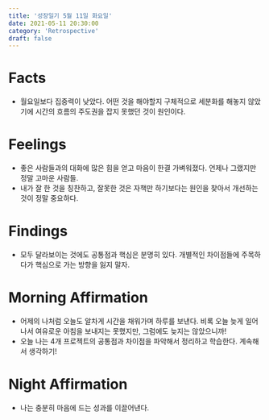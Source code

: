 ```yaml
---
title: '성장일기 5월 11일 화요일'
date: 2021-05-11 20:30:00
category: 'Retrospective'
draft: false
---
```

# Facts
- 월요일보다 집중력이 낮았다. 어떤 것을 해야할지 구체적으로 세분화를 해놓지 않았기에 시간의 흐름의 주도권을 잡지 못했던 것이 원인이다. 

# Feelings
- 좋은 사람들과의 대화에 많은 힘을 얻고 마음이 한결 가벼워졌다. 언제나 그랬지만 정말 고마운 사람들. 
- 내가 잘 한 것을 칭찬하고, 잘못한 것은 자책만 하기보다는 원인을 찾아서 개선하는 것이 정말 중요하다.

# Findings
- 모두 달라보이는 것에도 공통점과 핵심은 분명히 있다. 개별적인 차이점들에 주목하다가 핵심으로 가는 방향을 잃지 말자.

# Morning Affirmation
- 어제의 나처럼 오늘도 알차게 시간을 채워가며 하루를 보낸다. 비록 오늘 늦게 일어나서 여유로운 아침을 보내지는 못했지만, 그럼에도 늦지는 않았으니까! 
- 오늘 나는 4개 프로젝트의 공통점과 차이점을 파악해서 정리하고 학습한다. 계속해서 생각하기! 

# Night Affirmation
- 나는 충분히 마음에 드는 성과를 이끌어낸다.
